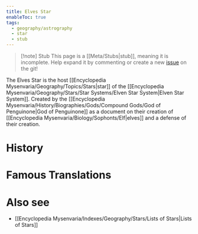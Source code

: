 ```yaml
---
title: Elves Star
enableToc: true
tags:
  - geography/astrography
  - star
  - stub
---
```


> [!note] Stub
> This page is a [[Meta/Stubs|stub]], meaning it is incomplete. Help expand it by commenting or create a new [issue](https://github.com/RagtimeGal/quartz--encyclopedia-mysenvaria/issues/new/choose) on the git!


The Elves Star is the host [[Encyclopedia Mysenvaria/Geography/Topics/Stars|star]] of the [[Encyclopedia Mysenvaria/Geography/Stars/Star Systems/Elven Star System|Elven Star System]]. Created by the [[Encyclopedia Mysenvaria/History/Biographies/Gods/Compound Gods/God of Penguinone|God of Penguinone]] as a document on their creation of [[Encyclopedia Mysenvaria/Biology/Sophonts/Elf|elves]] and a defense of their creation.
# History

# Famous Translations

# Also see
- [[Encyclopedia Mysenvaria/Indexes/Geography/Stars/Lists of Stars|Lists of Stars]]

